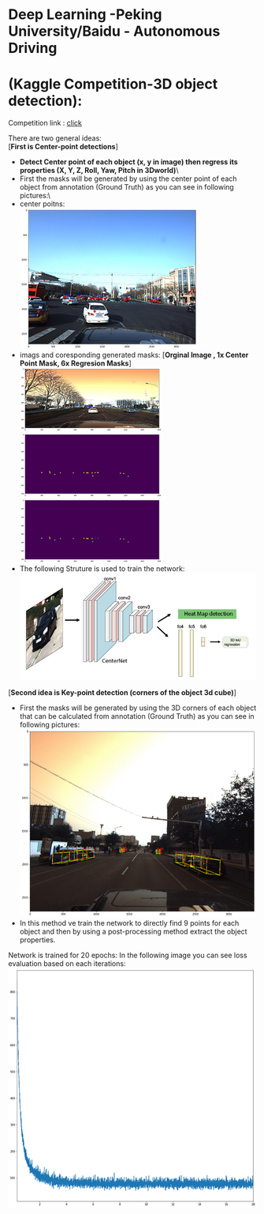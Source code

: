 # Deep Learning -Peking University/Baidu - Autonomous Driving 
# (Kaggle Competition-3D object detection):
Competition link : [click](https://www.kaggle.com/c/pku-autonomous-driving)

There are two general ideas: \
[**First is Center-point detections**]
 - **Detect Center point of each object (x, y in image) then regress its properties (X, Y, Z, Roll, Yaw, Pitch in 3Dworld)**\
 - First the masks will be generated by using the center point of each object from annotation (Ground Truth) as you can see in following pictures:\
 - center poitns:\
![enter image description here](./doc/images/center_of_objects_1.png)
- imags and coresponding generated masks: [**Orginal Image , 1x Center Point Mask, 6x Regresion Masks**]\
![enter image description here](./doc/images/center_of_objects_2.png)
![enter image description here](./doc/images/center_of_objects_3.png)
![enter image description here](./doc/images/center_of_objects_4.png)
- The following Struture is used to train the network:\
![enter image description here](./doc/images/model_center_2.png)

[**Second idea is Key-point detection (corners of the object 3d cube)**]
- First the masks will be generated by using the 3D corners of each object that can be calculated from annotation (Ground Truth) as you can see in following pictures:\
![enter image description here](./doc/images/key_point1..png)
- In this method ve train the network to directly find 9 points for each object and then by using a post-processing method extract the object properties.

Network is trained for 20 epochs:
In the following image you can see loss evaluation based on each iterations:
![enter image description here](./doc/images/center_of_objects_Train.png)
